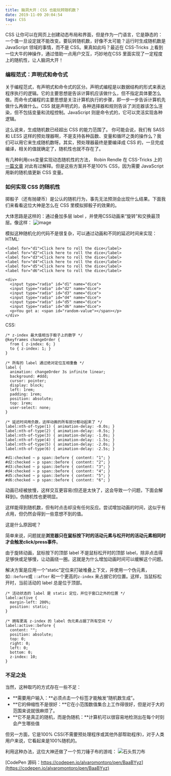 ```yaml
---
title: 脑洞大开：CSS 也能玩转随机数？
date: 2019-11-09 20:04:54
tags: CSS
---
```


CSS 让你可以在网页上创建动态布局和界面，但是作为一门语言，它是静态的：一个值一旦设定就不能改变。要玩转随机数，好像不太可能？运行时生成随机数是JavaScript 领域的事情，而不是 CSS。果真如此吗？最近在 CSS-Tricks 上看到一位大牛的神操作，通过借助一点用户交互，巧妙地在CSS 里面实现了一定程度上的随机性，让人脑洞大开！

### 编程范式：声明式和命令式

关于编程范式，有声明式和命令式的区分。声明式编程是以数据结构的形式来表达程序执行的逻辑。它的主要思想是告诉计算机应该做什么，但不指定具体要怎么做。而命令式编程的主要思想是关注计算机执行的步骤，即一步一步告诉计算机先做什么再做什么。CSS 就是声明式的，各种选择器和规则告诉了浏览器该怎么渲染，但不包括变量和流程控制。JavaScript 则是命令式的，它可以灵活实现各种逻辑。

这么说来，生成随机数已经超出 CSS 的能力范围了。 你可能会说，我们有 SASS 和 LESS 这样的预处理器啊，不是支持各种函数、变量和循环之类的操作么？我们可以用它来生成随机数呀。其实，预处理器最终是要编译成 CSS 的，一旦完成编译，相关的值就确定了，随机性也就不存在了。

有几种利用css变量实现动态随机性的方法， Robin Rendle 在 CSS-Tricks 上的[一篇文章](https://css-tricks.com/random-numbers-css/) 对此有过解释。但是这些方案并不是100% CSS，因为需要 JavaScript 用新的随机值更新 CSS 变量。
<!-- more -->

### 如何实现 CSS 的随机性

掷骰子（还有抛硬币）是公认的随机行为，事先无法预测会出现什么结果。下面我们来看看这位大神是怎么在 CSS 里模拟掷骰子的效果的。

大体思路是这样的：通过叠加多层 label ，并使用CSS动画来“旋转”和交换最顶层。像这样：
![image](https://upload-images.jianshu.io/upload_images/1618526-e2b223a7c2cd5bcd.gif?imageMogr2/auto-orient/strip)

模拟这种随机化的代码不是很复杂，可以通过动画和不同的延迟时间来实现：
HTML:
```
<label for="d1">Click here to roll the dice</label>
<label for="d2">Click here to roll the dice</label>
<label for="d3">Click here to roll the dice</label>
<label for="d4">Click here to roll the dice</label>
<label for="d5">Click here to roll the dice</label>
<label for="d6">Click here to roll the dice</label>

<div>
  <input type="radio" id="d1" name="dice">
  <input type="radio" id="d2" name="dice">
  <input type="radio" id="d3" name="dice">
  <input type="radio" id="d4" name="dice">
  <input type="radio" id="d5" name="dice">
  <input type="radio" id="d6" name="dice">
  <p>You got a: <span id="random-value"></span></p>
</div>
```
CSS:
```
/* z-index 最大值相当于骰子上的数字 */ 
@keyframes changeOrder {
  from { z-index: 6; } 
  to { z-index: 1; } 
} 

/* 所有的 label 通过绝对定位互相重叠 */ 
label { 
  animation: changeOrder 3s infinite linear;
  background: #ddd;
  cursor: pointer;
  display: block;
  left: 1rem;
  padding: 1rem;
  position: absolute;
  top: 1rem; 
  user-select: none;
} 

/* 延迟时间用负数，这样动画的所有部分都动起来了 */ 
label:nth-of-type(1) { animation-delay: -0.0s; } 
label:nth-of-type(2) { animation-delay: -0.5s; } 
label:nth-of-type(3) { animation-delay: -1.0s; } 
label:nth-of-type(4) { animation-delay: -1.5s; } 
label:nth-of-type(5) { animation-delay: -2.0s; } 
label:nth-of-type(6) { animation-delay: -2.5s; }

#d1:checked ~ p span::before { content: "1"; }
#d2:checked ~ p span::before { content: "2"; }
#d3:checked ~ p span::before { content: "3"; }
#d4:checked ~ p span::before { content: "4"; }
#d5:checked ~ p span::before { content: "5"; }
#d6:checked ~ p span::before { content: "6"; }
```

动画已经被放慢，这样交互更容易(但还是太快了，这会导致一个问题，下面会解释到)。伪随机性也更明显。

这样能得到随机数，但有时点击却没有任何反应。尝试增加动画的时间，这似乎有点用，但仍然会得到一些意想不到的值。

这是什么原因呢？

简单来说，问题就是**浏览器只在鼠标按下时的活动元素与松开时的活动元素相同时才会触发click/press事件**。

由于旋转动画，鼠标按下的顶部 label 不是鼠标松开时的顶部 label，除非点击得足够快或足够慢，让动画绕一圈。这就是为什么增加动画时间可以缓解这个问题。

解决方案是应用一个“static”定位来打破堆叠上下文，并使用一个伪元素，如`::before`或 `::after` 和一个更高的`z-index` 来占据它的位置。这样，当鼠标松开时，当前活动的 label 总是位于顶部。
```
/* 活动状态的 label 是 static 定位，并位于窗口之外的位置 */ 
label:active {
  margin-left: 200%;
  position: static;
}

/* 拥有更高 z-index 的 label 伪元素占据了所有空间 */
label:active::before {
  content: "";
  position: absolute;
  top: 0;
  right: 0;
  left: 0;
  bottom: 0;
  z-index: 10;
}
```

### 不足之处
当然，这种取巧的方式存在一些不足：

*   **需要用户输入：**必须点击一个标签才能触发“随机数生成”。
*   **它的伸缩性不是很好：**它在小范围数值集合上工作得很好，但是对于大的范围来说就很麻烦了。
*   **它不是真正的随机，而是伪随机：**计算机可以很容易地检测出在每个时刻会产生哪些值

但另一方面，它是100% CSS(不需要预处理程序或其他外部帮助程序)，对于人类用户来说，它看起来是100%随机的。

利用这种办法，这位大神还做了一个剪刀锤子布的游戏：
![石头剪刀布](https://upload-images.jianshu.io/upload_images/1618526-b0fcbd5764264214.png?imageMogr2/auto-orient/strip%7CimageView2/2/w/1240)

[CodePen 源码：https://codepen.io/alvaromontoro/pen/BaaBYyz](https://codepen.io/alvaromontoro/pen/BaaBYyz)
